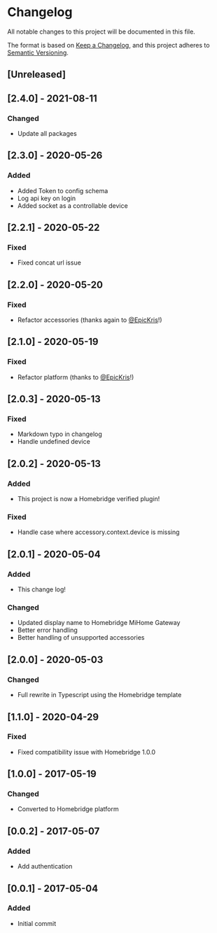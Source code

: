 # Changelog
All notable changes to this project will be documented in this file.

The format is based on [Keep a Changelog](https://keepachangelog.com/en/1.0.0/),
and this project adheres to [Semantic Versioning](https://semver.org/spec/v2.0.0.html).

## [Unreleased]

## [2.4.0] - 2021-08-11
### Changed
- Update all packages

## [2.3.0] - 2020-05-26
### Added
- Added Token to config schema
- Log api key on login
- Added socket as a controllable device

## [2.2.1] - 2020-05-22
### Fixed
- Fixed concat url issue

## [2.2.0] - 2020-05-20
### Fixed
- Refactor accessories (thanks again to [@EpicKris](https://github.com/EpicKris)!)

## [2.1.0] - 2020-05-19
### Fixed
- Refactor platform (thanks to [@EpicKris](https://github.com/EpicKris)!)

## [2.0.3] - 2020-05-13
### Fixed
- Markdown typo in changelog
- Handle undefined device

## [2.0.2] - 2020-05-13
### Added
- This project is now a Homebridge verified plugin!

### Fixed
- Handle case where accessory.context.device is missing

## [2.0.1] - 2020-05-04
### Added
- This change log!

### Changed
- Updated display name to Homebridge MiHome Gateway
- Better error handling
- Better handling of unsupported accessories

## [2.0.0] - 2020-05-03
### Changed
- Full rewrite in Typescript using the Homebridge template

## [1.1.0] - 2020-04-29
### Fixed
- Fixed compatibility issue with Homebridge 1.0.0

## [1.0.0] - 2017-05-19
### Changed
- Converted to Homebridge platform

## [0.0.2] - 2017-05-07
### Added
- Add authentication

## [0.0.1] - 2017-05-04
### Added
- Initial commit
